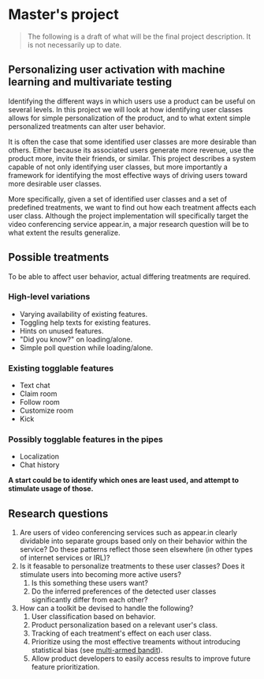 Master's project
================

> The following is a draft of what will be the final project description. It is not necessarily up to date.

Personalizing user activation with machine learning and multivariate testing
-----------------------------

Identifying the different ways in which users use a product can be useful on several levels. In this project we will look at how identifying user classes allows for simple personalization of the product, and to what extent simple personalized treatments can alter user behavior.

It is often the case that some identified user classes are more desirable than others. Either because its associated users generate more revenue, use the product more, invite their friends, or similar. This project describes a system capable of not only identifying user classes, but more importantly a framework for identifying the most effective ways of driving users toward more desirable user classes.

More specifically, given a set of identified user classes and a set of predefined treatments, we want to find out how each treatment affects each user class. Although the project implementation will specifically target the video conferencing service appear.in, a major research question will be to what extent the results generalize.

Possible treatments
-------------------

To be able to affect user behavior, actual differing treatments are required.

### High-level variations

- Varying availability of existing features.
- Toggling help texts for existing features.
- Hints on unused features.
- "Did you know?" on loading/alone.
- Simple poll question while loading/alone.

### Existing togglable features

- Text chat
- Claim room
- Follow room
- Customize room
- Kick

### Possibly togglable features in the pipes

- Localization
- Chat history

**A start could be to identify which ones are least used, and attempt to stimulate usage of those.**

Research questions
------------------

1. Are users of video conferencing services such as appear.in clearly dividable into separate groups based only on their behavior within the service? Do these patterns reflect those seen elsewhere (in other types of internet services or IRL)?
2. Is it feasable to personalize treatments to these user classes? Does it stimulate users into becoming more active users?
    1. Is this something these users want?
    2. Do the inferred preferences of the detected user classes significantly differ from each other?
3. How can a toolkit be devised to handle the following?
    1. User classification based on behavior.
    2. Product personalization based on a relevant user's class.
    3. Tracking of each treatment's effect on each user class.
    4. Prioritize using the most effective treaments without introducing statistical bias (see [multi-armed bandit](http://en.wikipedia.org/wiki/Multi-armed_bandit)).
    5. Allow product developers to easily access results to improve future feature prioritization.



